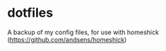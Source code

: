dotfiles
========

A backup of my config files, for use with homeshick (https://github.com/andsens/homeshick)
